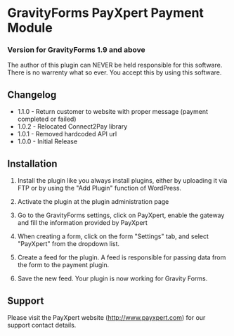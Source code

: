# GravityForms PayXpert Payment Module
### Version for GravityForms 1.9 and above

The author of this plugin can NEVER be held responsible for this software.
There is no warrenty what so ever. You accept this by using this software.

## Changelog
* 1.1.0 - Return customer to website with proper message (payment completed or failed)
* 1.0.2 - Relocated Connect2Pay library
* 1.0.1 - Removed hardcoded API url
* 1.0.0 - Initial Release

## Installation
1. Install the plugin like you always install plugins, either by uploading it via FTP or by using the "Add Plugin" function of WordPress.

2. Activate the plugin at the plugin administration page

3. Go to the GravityForms settings, click on PayXpert, enable the gateway and fill the information provided by PayXpert

4. When creating a form, click on the form "Settings" tab, and select "PayXpert" from the dropdown list.

5. Create a feed for the plugin. A feed is responsible for passing data from the form to the payment plugin.

6. Save the new feed. Your plugin is now working for Gravity Forms.

   
## Support
Please visit the PayXpert website (http://www.payxpert.com) for our support contact details.
